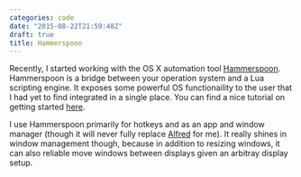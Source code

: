 ```yaml
---
categories: code
date: "2015-08-22T21:59:48Z"
draft: true
title: Hammerspoon
---
```


Recently, I started working with the OS X automation tool [Hammerspoon][Hammerspoon]. Hammerspoon is a bridge between your operation system and a Lua scripting engine. It exposes some powerful OS functionaility to the user that I had yet to find integrated in a single place. You can find a nice tutorial on getting started [here][GettingStarted].

I use Hammerspoon primarily for hotkeys and as an app and window manager (though it will never fully replace [Alfred][Alfred] for me). It really shines in window management though, because in addition to resizing windows, it can also reliable move windows between displays given an arbitray display setup.


[Hammerspoon]: http://www.hammerspoon.org/
[GettingStarted]: http://www.hammerspoon.org/go/
[Alfred]: https://www.alfredapp.com/
